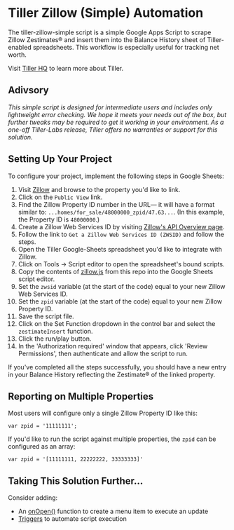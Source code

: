 # Tiller Zillow (Simple) Automation
The tiller-zillow-simple script is a simple Google Apps Script to scrape Zillow Zestimates® and insert them into the Balance History sheet of Tiller-enabled spreadsheets. This workflow is especially useful for tracking net worth. 

Visit [Tiller HQ](https://tillerhq.com) to learn more about Tiller.

## Adivsory
*This simple script is designed for intermediate users and includes only lightweight error checking. We hope it meets your needs out of the box, but further tweaks may be required to get it working in your environment. As a one-off Tiller-Labs release, Tiller offers no warranties or support for this solution.*

## Setting Up Your Project

To configure your project, implement the following steps in Google Sheets:
1. Visit [Zillow](https://zillow.com) and browse to the property you'd like to link.
2. Click on the `Public View` link.
3. Find the Zillow Property ID number in the URL— it will have a format similar to: `...homes/for_sale/48000000_zpid/47.63...`. (In this example, the Property ID is `48000000`.) 
4. Create a Zillow Web Services ID by visiting [Zillow's API Overview page](https://www.zillow.com/howto/api/APIOverview.htm).
5. Follow the link to `Get a Zillow Web Services ID (ZWSID)` and follow the steps.
6. Open the Tiller Google-Sheets spreadsheet you'd like to integrate with Zillow.
7. Click on Tools -> Script editor to open the spreadsheet's bound scripts.
8. Copy the contents of [zillow.js](../zillow.js) from this repo into the Google Sheets script editor.
9. Set the `zwsid` variable (at the start of the code) equal to your new Zillow Web Services ID.
10. Set the `zpid` variable (at the start of the code) equal to your new Zillow Property ID.
11. Save the script file.
12. Click on the Set Function dropdown in the control bar and select the `zestimateInsert` function.
13. Click the run/play button.
14. In the 'Authorization required' window that appears, click 'Review Permissions', then authenticate and allow the script to run.

If you've completed all the steps successfully, you should have a new entry in your Balance History reflecting the Zestimate® of the linked property.

## Reporting on Multiple Properties
Most users will configure only a single Zillow Property ID like this:

`var zpid = '11111111';`

If you'd like to run the script against multiple properties, the `zpid` can be configured as an array:

`var zpid = '[11111111, 22222222, 33333333]'`

## Taking This Solution Further...

Consider adding:
* An [onOpen()](https://developers.google.com/apps-script/guides/triggers/#onopene) function to create a menu item to execute an update
* [Triggers](https://developers.google.com/apps-script/guides/triggers/) to automate script execution
